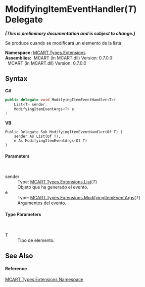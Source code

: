 # ModifyingItemEventHandler(*T*) Delegate
 _**\[This is preliminary documentation and is subject to change.\]**_

Se produce cuando se modificará un elemento de la lista

**Namespace:**&nbsp;<a href="a8e71047-44e0-7000-43f0-67a6f5b9758c">MCART.Types.Extensions</a><br />**Assemblies:**&nbsp;&nbsp;MCART (in MCART.dll) Version: 0.7.0.0<br />&nbsp;&nbsp;MCART (in MCART.dll) Version: 0.7.0.0<br />

## Syntax

**C#**<br />
``` C#
public delegate void ModifyingItemEventHandler<T>(
	List<T> sender,
	ModifyingItemEventArgs<T> e
)

```

**VB**<br />
``` VB
Public Delegate Sub ModifyingItemEventHandler(Of T) ( 
	sender As List(Of T),
	e As ModifyingItemEventArgs(Of T)
)
```


#### Parameters
&nbsp;<dl><dt>sender</dt><dd>Type: <a href="e472f890-0d94-e75b-9f29-f49cc04a830f">MCART.Types.Extensions.List</a>(*T*)<br />Objeto que ha generado el evento.</dd><dt>e</dt><dd>Type: <a href="e8909f5a-49fa-4556-727c-012fad32a39e">MCART.Types.Extensions.ModifyingItemEventArgs</a>(*T*)<br />Argumentos del evento.</dd></dl>

#### Type Parameters
&nbsp;<dl><dt>T</dt><dd>Tipo de elemento.</dd></dl>

## See Also


#### Reference
<a href="a8e71047-44e0-7000-43f0-67a6f5b9758c">MCART.Types.Extensions Namespace</a><br />